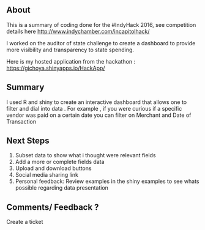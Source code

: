 ## About

This is a summary of coding done for the #IndyHack 2016, see competition details here
http://www.indychamber.com/incapitolhack/

I worked on the auditor of state challenge to create a dashboard to provide more visibility and
transparency to state spending.

Here is my hosted application from the hackathon : https://gichoya.shinyapps.io/HackApp/

## Summary

I used R and shiny to create an interactive dashboard that allows one to filter and dial into data . For example ,
if you were curious if a specific vendor was paid on a certain date you can filter on Merchant and Date of Transaction

## Next Steps

1. Subset data to show what i thought were relevant fields
2. Add a more or complete fields data
3. Upload and download buttons
4. Social media sharing link
5. Personal feedback: Review examples in the shiny examples to see whats possible regarding data presentation

## Comments/ Feedback ?
Create a ticket
